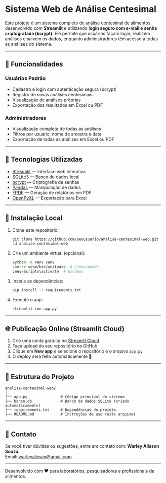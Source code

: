 # Sistema Web de Análise Centesimal

Este projeto é um sistema completo de análise centesimal de alimentos, desenvolvido com **Streamlit** e utilizando **login seguro com e-mail e senha criptografada (bcrypt)**. Ele permite que usuários façam login, realizem análises e salvem os dados, enquanto administradores têm acesso a todas as análises do sistema.

---

## 🚀 Funcionalidades

### Usuários Padrão
- Cadastro e login com autenticação segura (bcrypt)
- Registro de novas análises centesimais
- Visualização de análises próprias
- Exportação dos resultados em Excel ou PDF

### Administradores
- Visualização completa de todas as análises
- Filtros por usuário, nome de amostra e data
- Exportação de todas as análises em Excel ou PDF

---

## 🧰 Tecnologias Utilizadas
- [Streamlit](https://streamlit.io/) — Interface web interativa
- [SQLite3](https://www.sqlite.org/index.html) — Banco de dados local
- [bcrypt](https://pypi.org/project/bcrypt/) — Criptografia de senhas
- [Pandas](https://pandas.pydata.org/) — Manipulação de dados
- [FPDF](https://py-pdf.github.io/fpdf2/) — Geração de relatórios em PDF
- [OpenPyXL](https://openpyxl.readthedocs.io/) — Exportação para Excel

---

## 🧪 Instalação Local

1. Clone este repositório:
   ```bash
   git clone https://github.com/seuusuario/analise-centesimal-web.git
   cd analise-centesimal-web
   ```

2. Crie um ambiente virtual (opcional):
   ```bash
   python -m venv venv
   source venv/bin/activate  # Linux/macOS
   venv\Scripts\activate  # Windows
   ```

3. Instale as dependências:
   ```bash
   pip install -r requirements.txt
   ```

4. Execute o app:
   ```bash
   streamlit run app.py
   ```

---

## 🌐 Publicação Online (Streamlit Cloud)

1. Crie uma conta gratuita no [Streamlit Cloud](https://streamlit.io/cloud)
2. Faça upload do seu repositório no GitHub
3. Clique em **New app** e selecione o repositório e o arquivo `app.py`
4. O deploy será feito automaticamente 🎉

---

## 📂 Estrutura do Projeto

```
analise-centesimal-web/
│
├── app.py               # Código principal do sistema
├── banco.db             # Banco de dados SQLite (criado automaticamente)
├── requirements.txt     # Dependências do projeto
├── README.md            # Instruções de uso (este arquivo)
```

---

## 📧 Contato

Se você tiver dúvidas ou sugestões, entre em contato com:
**Warley Alisson Souza**  
Email: [warleyalisson@gmail.com](mailto:warleyalisson@gmail.com)

---

Desenvolvido com ❤️ para laboratórios, pesquisadores e profissionais de alimentos.

